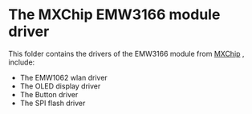 # The MXChip EMW3166 module driver

This folder contains the drivers of the EMW3166 module from [MXChip](https://github.com/MXCHIP/mbed-emw10xx-driver) , include:

* The EMW1062 wlan driver
* The OLED display driver
* The Button driver
* The SPI flash driver